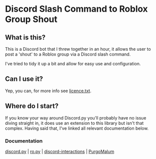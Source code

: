 # Discord Slash Command to Roblox Group Shout

## What is this?
This is a Discord bot that I threw together in an hour, it allows the user to post a 'shout' to a Roblox group via a Discord slash command.

I've tried to tidy it up a bit and allow for easy use and configuration.

## Can I use it?
Yep, you can, for more info see [licence.txt](licence.txt).

## Where do I start?
If you know your way around Discord.py<span> you'll probably have no issue diving straight in, it does use an extension to this library but isn't that complex. Having said that, I've linked all relevant documentation below.

### Documentation
[discord.py](https://discordpy.readthedocs.io/) |
[ro.py](https://ro.py.jmksite.dev/) |
[discord-interactions](https://ro.py.jmksite.dev/index.html) |
[PurgoMalum](https://pypi.org/project/PurgoMalum/)
